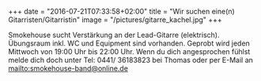 +++
date = "2016-07-21T07:33:58+02:00"
title = "Wir suchen eine(n) Gitarristen/Gitarristin"
image = "/pictures/gitarre_kachel.jpg"
+++


Smokehouse sucht Verstärkung an der Lead-Gitarre (elektrisch). <!--more-->
Übungsraum inkl. WC und Equipment sind vorhanden. Geprobt wird jeden Mittwoch von 19:00 Uhr bis 22:00 Uhr.
Wenn du dich angesprochen fühlst melde dich doch unter Tel: 0441/ 36183823 bei Thomas oder per E-Mail an <mailto:smokehouse-band@online.de>


